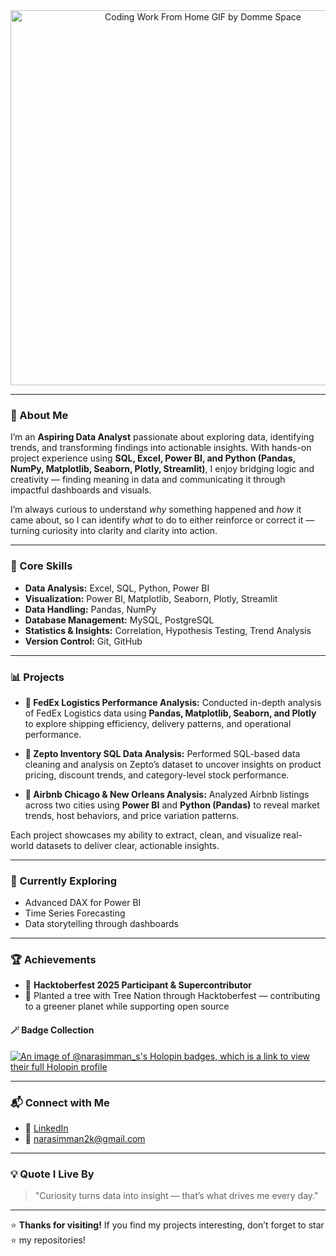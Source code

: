<div align="center">
  <img src="https://github.com/user-attachments/assets/735fadf1-6d1c-48c9-937a-dc0bda9ce696" alt="Coding Work From Home GIF by Domme Space" width="600">
</div>

---

### 🚀 About Me

I’m an **Aspiring Data Analyst** passionate about exploring data, identifying trends, and transforming findings into actionable insights.
With hands-on project experience using **SQL, Excel, Power BI, and Python (Pandas, NumPy, Matplotlib, Seaborn, Plotly, Streamlit)**,
I enjoy bridging logic and creativity — finding meaning in data and communicating it through impactful dashboards and visuals.

I’m always curious to understand *why* something happened and *how* it came about, so I can identify *what* to do to either reinforce or correct it — turning curiosity into clarity and clarity into action.

---

### 🧠 Core Skills

* **Data Analysis:** Excel, SQL, Python, Power BI
* **Visualization:** Power BI, Matplotlib, Seaborn, Plotly, Streamlit
* **Data Handling:** Pandas, NumPy
* **Database Management:** MySQL, PostgreSQL
* **Statistics & Insights:** Correlation, Hypothesis Testing, Trend Analysis
* **Version Control:** Git, GitHub

---

### 📊 Projects

* **🚚 FedEx Logistics Performance Analysis:**
  Conducted in-depth analysis of FedEx Logistics data using **Pandas, Matplotlib, Seaborn, and Plotly** to explore shipping efficiency, delivery patterns, and operational performance.

* **🛒 Zepto Inventory SQL Data Analysis:**
  Performed SQL-based data cleaning and analysis on Zepto’s dataset to uncover insights on product pricing, discount trends, and category-level stock performance.

* **🏡 Airbnb Chicago & New Orleans Analysis:**
  Analyzed Airbnb listings across two cities using **Power BI** and **Python (Pandas)** to reveal market trends, host behaviors, and price variation patterns.

Each project showcases my ability to extract, clean, and visualize real-world datasets to deliver clear, actionable insights.

---

### 🧩 Currently Exploring

* Advanced DAX for Power BI
* Time Series Forecasting
* Data storytelling through dashboards

---

### 🏆 Achievements

* 🌱 **Hacktoberfest 2025 Participant & Supercontributor**
* 🌳 Planted a tree with Tree Nation through Hacktoberfest — contributing to a greener planet while supporting open source

#### 🪄 Badge Collection

[![An image of @narasimman\_s's Holopin badges, which is a link to view their full Holopin profile](https://holopin.me/narasimman_s)](https://holopin.io/@narasimman_s)

---

### 📬 Connect with Me

* 💼 [LinkedIn](https://www.linkedin.com/in/narasimman-s-a8aa15332/)
* 📧 [narasimman2k@gmail.com](mailto:narasimman2k@gmail.com)

---

### 💡 Quote I Live By

> "Curiosity turns data into insight — that’s what drives me every day."

---

⭐ **Thanks for visiting!**
If you find my projects interesting, don’t forget to star ⭐ my repositories!
